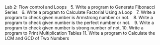Lab 2: Flow control and Loops 
 5.⁠ ⁠Write a program to Generate Fibonacci Series 
 6.⁠ ⁠Write a program to Calculate Factorial Using a Loop 
 7.⁠ ⁠Write a program to check given number is Armstrong number or not.
 8.⁠ ⁠Write a program to check given number is the perfect number or not.
 9.⁠ ⁠Write a program to check given number is strong number of not.
10.⁠ ⁠Write a program to Print Multiplication Tables 
11.⁠ ⁠Write a program to Calculate the LCM and GCD of Two Numbers

